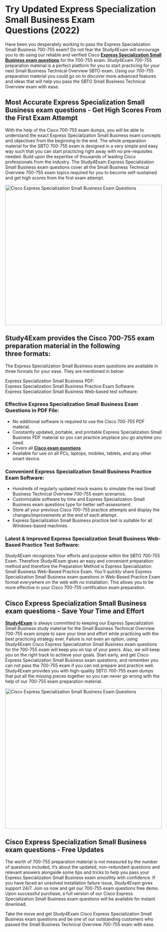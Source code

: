 <h1><strong>Try Updated Express Specialization Small Business Exam Questions&nbsp;(2022)</strong></h1>

<p>Have been you desperately working to pass the Express Specialization Small Business 700-755 exam? Do not fear the Study4Exam will encourage you to do using our reliable and verified Cisco <a href="https://www.study4exam.com/cisco/express-specialization-small-business-exam-questions" target="_blank"><strong>Express Specialization Small Business exam questions</strong></a> for the 700-755 exam. Study4Exam 700-755 preparation material is a perfect platform for you to start practicing for your next Small Business Technical Overview SBTO&nbsp;exam. Using our 700-755 preparation material you could go on to discover more advanced features and ideas that will help you pass the SBTO&nbsp;Small Business Technical Overview exam with ease.&nbsp;</p>

<h2><strong>Most Accurate Express Specialization Small Business exam questions - Get High Scores From the First Exam Attempt</strong></h2>

<p>With the help of the Cisco 700-755 exam dumps, you will be able to understand the exact Express Specialization Small Business exam concepts and objectives from the beginning to the end. The whole preparation material for the&nbsp;SBTO 700-755&nbsp;exam is designed in a very simple and easy way such that you can start practicing right away with no pre-requisites needed. Build upon the expertise of thousands of&nbsp;leading Cisco professionals from the industry. The Study4Exam Express Specialization Small Business exam questions cover all the Small Business Technical Overview 700-755 exam topics required for you to become self-sustained and get high scores from the first exam attempt.</p>

<p><a href="https://www.study4exam.com/cisco/700-755-sbto" target="_blank"><img alt="Cisco Express Specialization Small Business Exam Questions" src="https://www.thequestionanswers.com/wp-content/uploads/2022/06/S4E-Cert-Exams-Questions-Banner.webp" style="width: 100%; height: 450px;" /></a></p>

<h2><strong>Study4Exam provides the Cisco 700-755 exam preparation material in the following three&nbsp;formats:</strong></h2>

<p>The&nbsp;Express Specialization Small Business exam questions are available in three formats for your ease. They are mentioned in below:</p>

<p>Express Specialization Small Business PDF:<br />
Express Specialization Small Business Practice Exam Software:&nbsp;<br />
Express Specialization Small Business Web-based test software:</p>

<h3><strong>Effective Express Specialization Small Business Exam Questions in PDF File:</strong></h3>

<ul>
	<li>No additional software is required to use the Cisco 700-755 PDF material.</li>
	<li>Constantly updated, portable, and printable Express Specialization Small Business PDF material so you can practice anyplace you go anytime you need.</li>
	<li>Covers all <a href="https://www.study4exam.com/cisco-exams" target="_blank"><strong>Cisco exam questions</strong></a></li>
	<li>Available for use on all PCs, laptops, mobiles, tablets, and any other smart device.</li>
</ul>

<h3><strong>Convenient Express Specialization Small Business Practice Exam Software:</strong></h3>

<ul>
	<li>Hundreds of regularly updated mock exams to simulate the real Small Business Technical Overview 700-755 exam scenarios.</li>
	<li>Customizable software by time and&nbsp;Express Specialization Small Business exam questions type&nbsp;for better self-assessment.</li>
	<li>Store all your previous Cisco 700-755&nbsp;practice attempts and display the changes/improvements at the end of each attempt.</li>
	<li>Express Specialization Small Business practice test is suitable for all Windows-based machines.</li>
</ul>

<h3><strong>Latest &amp; Improved Express Specialization Small Business Web-Based Practice Test&nbsp;Software:</strong></h3>

<p>Study4Exam recognizes Your efforts and purpose within the&nbsp;SBTO 700-755 Exam. Therefore Study4Exam gives an easy and convenient preparation method and therefore the Preparation Method is Express Specialization Small Business Web-Based Practice Exam. You&#39;ll quickly share Express Specialization Small Business exam questions in Web-Based Practice Exam format everywhere on the web with no installation. This allows you to be more effective in your Cisco 700-755&nbsp;certification exam preparation.</p>

<h2><strong>Cisco Express Specialization Small Business exam questions - Save Your Time and Effort&nbsp;</strong></h2>

<p><a href="https://www.study4exam.com/" target="_blank"><strong>Study4Exam</strong></a> is always committed to keeping our Express Specialization Small Business study material for the Small Business Technical Overview 700-755 exam simple to save your time and effort while practicing with the best practicing strategy ever. Failure is not even an option, using Study4Exam Cisco Express Specialization Small Business exam questions for the 700-755 exam will keep you on top of your peers. Also, we will keep you on the right track to achieve your goals. Start early, and get Cisco Express Specialization Small Business exam questions, and remember you can not pass the&nbsp;700-755 exam if you can not prepare and practice well. Study4Exam provides you with high-quality SBTO 700-755 exam dumps that put all the missing pieces together so you can never go wrong with the help of our 700-755 exam preparation material.</p>

<p><a href="https://www.study4exam.com/cisco/700-755-sbto" target="_blank"><img alt="Cisco Express Specialization Small Business Exam Questions" src="https://www.thequestionanswers.com/wp-content/uploads/2022/06/S4E-Cert-Exams-Questions-Discount-scaled.webp" style="width: 100%; height: 450px;" /></a></p>

<h2><strong>Cisco Express Specialization Small Business exam questions - Free Updates</strong></h2>

<p>The worth of&nbsp;700-755 preparation material is not measured by the number of questions included, it&rsquo;s about the updated, non-redundant questions and relevant answers alongside some tips and tricks to help you pass your Express Specialization Small Business exam smoothly with confidence.&nbsp;If you have faced an unsolved installation failure issue, Study4Exam gives support 24/7. Join us now and get our 700-755 exam questions free demo. Upon successful purchase, a full version of our Cisco Express Specialization Small Business exam questions&nbsp;will be available for instant download.</p>

<p>Take the move and get Study4Exam Cisco Express Specialization Small Business exam questions and be one of our outstanding customers who passed the Small Business Technical Overview 700-755 exam with ease.</p>

